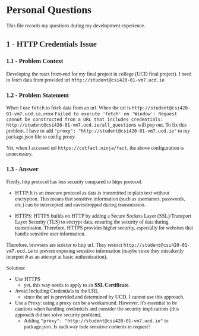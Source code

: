 <body style="font-family: serif"></body>

# Personal Questions

This file records my questions during my development experience.

## 1 - HTTP Credentials Issue

### 1.1 - Problem Context
Developing the react front-end for my final project in college (UCD final project). I need to fetch data from provided url `http://student@csi420-01-vm7.ucd.ie`


### 1.2 - Problem Statement
When I use `fetch` to fetch data from an url. When the url is `http://student@csi420-01-vm7.ucd.ie`,
error  `Failed to execute 'fetch' on 'Window': Request cannot be constructed from a URL that includes credentials: http://student@csi420-01-vm7.ucd.ie/all_questions`
will pop out. To fix this problem, I have to add `"proxy": "http://student@csi420-01-vm7.ucd.ie"` to my package.json
file to config proxy.

Yet, when I accessed url `https://catfact.ninja/fact`, the above configuration is unnecessary.

### 1.3 - Answer

Firstly, http protocol has less security compared to https protocol.

*   HTTP:It is an insecure protocol as data is transmitted in plain text without encryption. This means that sensitive
information (such as usernames, passwords, etc.) can be intercepted and eavesdropped during transmission.

*   HTTPS: HTTPS builds on HTTP by adding a Secure Sockets Layer (SSL)/Transport Layer Security (TLS) to encrypt data,
ensuring the security of data during transmission. Therefore, HTTPS provides higher security, especially for websites
that handle sensitive user information.

 Therefore, browsers are stricter to http url. They restrict `http://student@csi420-01-vm7.ucd.ie` to prevent exposing
 sensitive information (maybe since they mistakenly interpret `@` as an attempt at basic authentication).

Solution:
- Use HTTPS
  - yet, this way needs to apply to an **SSL Certificate**.
- Avoid Including Credentials in the URL
  - since the url is provided and determined by UCD, I cannot use this approach.
- Use a Proxy: using a proxy can be a workaround. However, it's essential to be cautious when handling credentials and 
consider the security implications (this approach did not solve security problem).
  - Adding `"proxy": "http://student@csi420-01-vm7.ucd.ie"` to package.json. Is such way hide sensitive contents
  in request?

